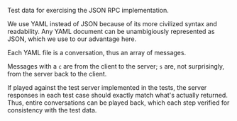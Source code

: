 Test data for exercising the JSON RPC implementation.

We use YAML instead of JSON because of its more civilized syntax and readability. Any YAML document can be
unambigiously represented as JSON, which we use to our advantage here.

Each YAML file is a conversation, thus an array of messages.

Messages with a `c` are from the client to the server; `s` are, not surprisingly, from the server back to the client.

If played against the test server implemented in the tests, the server responses in each test case should exactly match
what's actually returned. Thus, entire conversations can be played back, which each step verified for consistency with
the test data.
